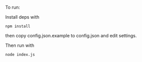 To run:

Install deps with

```
npm install
```

then copy config.json.example to config.json and edit settings.

Then run with

```
node index.js
```
